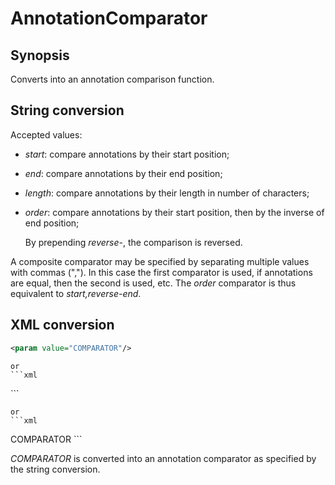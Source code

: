 <h1 class="converter">AnnotationComparator</h1>

## Synopsis

Converts into an annotation comparison function.

## String conversion

Accepted values:
  
* *start*: compare annotations by their start position;
* *end*: compare annotations by their end position;
* *length*: compare annotations by their length in number of characters;
* *order*: compare annotations by their start position, then by the inverse of end position;


  By prepending *reverse-*, the comparison is reversed.
  

A composite comparator may be specified by separating multiple values with commas (","). In this case the first comparator is used, if annotations are equal, then the second is used, etc. The *order* comparator is thus equivalent to *start,reverse-end*.

## XML conversion

```xml
<param value="COMPARATOR"/>
```


	or
	```xml
<param comparator="COMPARATOR"/>
```


	or
	```xml
<param>COMPARATOR</param>
```

*COMPARATOR* is converted into an annotation comparator as specified by the string conversion.
  

